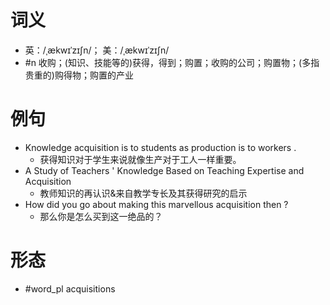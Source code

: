 # 词义
- 英：/ˌækwɪˈzɪʃn/； 美：/ˌækwɪˈzɪʃn/
- #n 收购；(知识、技能等的)获得，得到；购置；收购的公司；购置物；(多指贵重的)购得物；购置的产业
# 例句
- Knowledge acquisition is to students as production is to workers .
	- 获得知识对于学生来说就像生产对于工人一样重要。
- A Study of Teachers ' Knowledge Based on Teaching Expertise and Acquisition
	- 教师知识的再认识&来自教学专长及其获得研究的启示
- How did you go about making this marvellous acquisition then ?
	- 那么你是怎么买到这一绝品的？
# 形态
- #word_pl acquisitions
